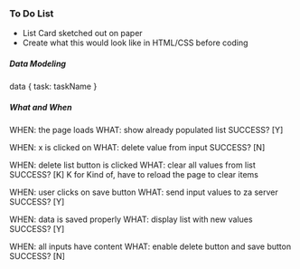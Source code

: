 ### To Do List
- List Card sketched out on paper
- Create what this would look like in HTML/CSS before coding

##### Data Modeling

data {
  task: taskName
}

##### What and When

WHEN: the page loads
WHAT: show already populated list
SUCCESS? [Y]

WHEN: x is clicked on
WHAT: delete value from input
SUCCESS? [N]

WHEN: delete list button is clicked
WHAT: clear all values from list
SUCCESS? [K] K for Kind of, have to reload the page to clear items

WHEN: user clicks on save button
WHAT: send input values to za server
SUCCESS? [Y]

WHEN: data is saved properly
WHAT: display list with new values
SUCCESS? [Y]

WHEN: all inputs have content
WHAT: enable delete button and save button
SUCCESS? [N]
